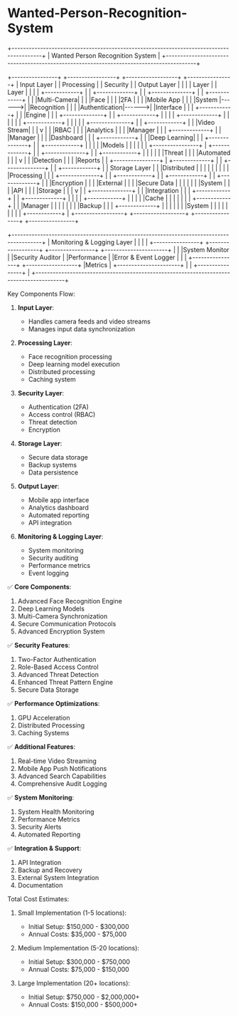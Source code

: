 # Wanted-Person-Recognition-System
+----------------------------------------------------------------------------------------+
|                              Wanted Person Recognition System                           |
+----------------------------------------------------------------------------------------+

+----------------+     +-----------------+     +------------------+     +----------------+
|   Input Layer  |     |  Processing     |     |   Security       |     |  Output Layer  |
|                |     |  Layer          |     |   Layer          |     |                |
| +------------+ |     | +-------------+ |     | +--------------+ |     | +------------+ |
| |Multi-Camera| |     | |Face         | |     | |2FA           | |     | |Mobile App  | |
| |System      |------>| |Recognition  | |     | |Authentication|------>| |Interface   | |
| +------------+ |     | |Engine       | |     | +--------------+ |     | +------------+ |
|                |     | +-------------+ |     |                  |     |                |
| +------------+ |     |        |        |     | +--------------+ |     | +------------+ |
| |Video Stream| |     |        v        |     | |RBAC          | |     | |Analytics   | |
| |Manager     | |     | +-------------+ |     | |Manager       | |     | |Dashboard   | |
| +------------+ |     | |Deep Learning| |     | +--------------+ |     | +------------+ |
|                |     | |Models       | |     |                  |     |                |
+----------------+     | +-------------+ |     | +--------------+ |     | +------------+ |
                      |        |        |     | |Threat        | |     | |Automated   | |
                      |        v        |     | |Detection     | |     | |Reports     | |
+----------------+    | +-------------+ |     | +--------------+ |     | +------------+ |
|  Storage Layer |    | |Distributed  | |     |                  |     |                |
|                |    | |Processing   | |     | +--------------+ |     | +------------+ |
| +------------+ |    | +-------------+ |     | |Encryption    | |     | |External    | |
| |Secure Data | |    |        |        |     | |System       | |     | |API         | |
| |Storage     | |    |        v        |     | +--------------+ |     | |Integration | |
| +------------+ |    | +-------------+ |     |                  |     | +------------+ |
|                |    | |Cache        | |     |                  |     |                |
| +------------+ |    | |Manager      | |     |                  |     |                |
| |Backup      | |    | +-------------+ |     |                  |     |                |
| |System      | |    |                |     |                  |     |                |
| +------------+ |    +-----------------+     +------------------+     +----------------+
+----------------+

+----------------------------------------------------------------------------------------+
|                               Monitoring & Logging Layer                                 |
|                                                                                         |
| +----------------+  +------------------+  +----------------+  +----------------------+   |
| |System Monitor  |  |Security Auditor  |  |Performance     |  |Error & Event Logger |   |
| +----------------+  +------------------+  |Metrics         |  +----------------------+   |
|                                          +----------------+                             |
+----------------------------------------------------------------------------------------+


Key Components Flow:

1. **Input Layer**:
   - Handles camera feeds and video streams
   - Manages input data synchronization

2. **Processing Layer**:
   - Face recognition processing
   - Deep learning model execution
   - Distributed processing
   - Caching system

3. **Security Layer**:
   - Authentication (2FA)
   - Access control (RBAC)
   - Threat detection
   - Encryption

4. **Storage Layer**:
   - Secure data storage
   - Backup systems
   - Data persistence

5. **Output Layer**:
   - Mobile app interface
   - Analytics dashboard
   - Automated reporting
   - API integration

6. **Monitoring & Logging Layer**:
   - System monitoring
   - Security auditing
   - Performance metrics
   - Event logging


✅ **Core Components**:
1. Advanced Face Recognition Engine
2. Deep Learning Models
3. Multi-Camera Synchronization
4. Secure Communication Protocols
5. Advanced Encryption System

✅ **Security Features**:
1. Two-Factor Authentication
2. Role-Based Access Control
3. Advanced Threat Detection
4. Enhanced Threat Pattern Engine
5. Secure Data Storage

✅ **Performance Optimizations**:
1. GPU Acceleration
2. Distributed Processing
3. Caching Systems

✅ **Additional Features**:
1. Real-time Video Streaming
2. Mobile App Push Notifications
3. Advanced Search Capabilities
4. Comprehensive Audit Logging

✅ **System Monitoring**:
1. System Health Monitoring
2. Performance Metrics
3. Security Alerts
4. Automated Reporting

✅ **Integration & Support**:
1. API Integration
2. Backup and Recovery
3. External System Integration
4. Documentation

Total Cost Estimates:

1. Small Implementation (1-5 locations):
   - Initial Setup: $150,000 - $300,000
   - Annual Costs: $35,000 - $75,000

2. Medium Implementation (5-20 locations):
   - Initial Setup: $300,000 - $750,000
   - Annual Costs: $75,000 - $150,000

3. Large Implementation (20+ locations):
   - Initial Setup: $750,000 - $2,000,000+
   - Annual Costs: $150,000 - $500,000+
